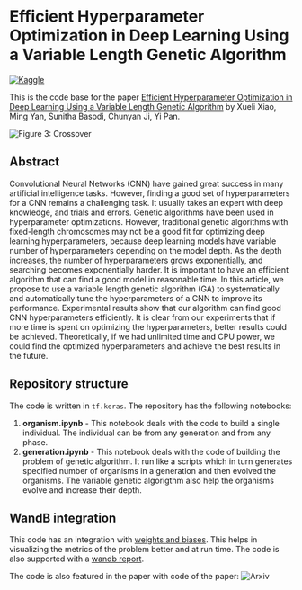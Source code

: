 # Efficient Hyperparameter Optimization in Deep Learning Using a Variable Length Genetic Algorithm

[![Kaggle](https://kaggle.com/static/images/open-in-kaggle.svg)](https://www.kaggle.com/aritrag/generation-w-b)

This is the code base for the paper [Efficient Hyperparameter Optimization in Deep Learning Using a Variable Length Genetic Algorithm](https://arxiv.org/abs/2006.12703v1) by Xueli Xiao, Ming Yan, Sunitha Basodi, Chunyan Ji, Yi Pan.

![Figure 3: Crossover](https://paper-attachments.dropbox.com/s_3FAC7807F13AA47098FF7FED0F2110886AE6723CCA01B465B23C89F16D0B6550_1602958487493_crossover.png)

## Abstract
Convolutional Neural Networks (CNN) have gained great success in many artificial intelligence tasks. However, finding a good set of hyperparameters for a CNN remains a challenging task. It usually takes an expert with deep knowledge, and trials and errors. Genetic algorithms have been used in hyperparameter optimizations. However, traditional genetic algorithms with fixed-length chromosomes may not be a good fit for optimizing deep learning hyperparameters, because deep learning models have variable number of hyperparameters depending on the model depth. As the depth increases, the number of hyperparameters grows exponentially, and searching becomes exponentially harder. It is important to have an efficient algorithm that can find a good model in reasonable time. In this article, we propose to use a variable length genetic algorithm (GA) to systematically and automatically tune the hyperparameters of a CNN to improve its performance. Experimental results show that our algorithm can find good CNN hyperparameters efficiently. It is clear from our experiments that if more time is spent on optimizing the hyperparameters, better results could be achieved. Theoretically, if we had unlimited time and CPU power, we could find the optimized hyperparameters and achieve the best results in the future.

## Repository structure
The code is written in `tf.keras`. The repository has the following notebooks:

1. **organism.ipynb** - This notebook deals with the code to build a single individual. The individual can be from any generation and from any phase.
2. **generation.ipynb** - This notebook deals with the code of building the problem of genetic algorithm. It run like a scripts which in turn generates specified number of organisms in a generation and then evolved the organisms. The variable genetic algorigthm also help the organisms evolve and increase their depth.

## WandB integration
This code has an integration with [weights and biases](https://wandb.ai). This helps in visualizing the metrics of the problem better and at run time. The code is also supported with a [wandb report](https://wandb.ai/authors/vlga/reports/Hyperparameter-optimization-with-Variable-Length-Genetic-Algorithm--VmlldzoyODA1Nzc).

The code is also featured in the paper with code of the paper:
![Arxiv](https://paper-attachments.dropbox.com/s_3FAC7807F13AA47098FF7FED0F2110886AE6723CCA01B465B23C89F16D0B6550_1603025035644_flex.png)
